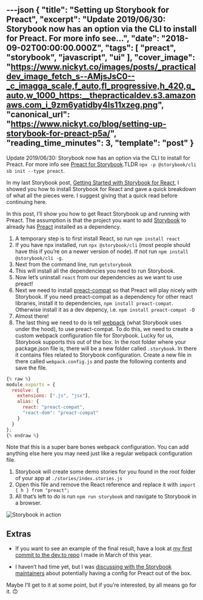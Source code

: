 ---json
{
  "title": "Setting up Storybook for Preact",
  "excerpt": "Update 2019/06/30: Storybook now has an option via the CLI to install for Preact. For more info see...",
  "date": "2018-09-02T00:00:00.000Z",
  "tags": [
    "preact",
    "storybook",
    "javascript",
    "ui"
  ],
  "cover_image": "https://www.nickyt.co/images/posts/_practicaldev_image_fetch_s--AMjsJsC0--_c_imagga_scale,f_auto,fl_progressive,h_420,q_auto,w_1000_https:__thepracticaldev.s3.amazonaws.com_i_9zm6yatidby4ls11xzeg.png",
  "canonical_url": "https://www.nickyt.co/blog/setting-up-storybook-for-preact-p5a/",
  "reading_time_minutes": 3,
  "template": "post"
}
---

Update 2019/06/30: Storybook now has an option via the CLI to install for Preact. For more info see [Preact for Storybook](https://storybook.js.org/docs/guides/guide-preact).TLDR `npx -p @storybook/cli sb init --type preact`.

In my last Storybook post, [Getting Started with Storybook for React](https://dev.to/nickytonline/getting-started-with-react-storybook-9jh), I showed you how to install Storybook for React and gave a quick breakdown of what all the pieces were. I suggest giving that a quick read before continuing here.

In this post, I’ll show you how to get React Storybook up and running with Preact. The assumption is that the project you want to add [Storybook](https://storybook.js.org) to already has [Preact](https://github.com/developit/preact) installed as a dependency.

1. A temporary step is to first install React, so run `npm install react`
2. If you have npx installed, run `npx @storybook/cli` (most people should have this if you’re on a newer version of node). If not run `npm install @storybook/cli -g`.
3. Next from the command line, run `getstorybook`
4. This will install all the dependencies you need to run Storybook.
5. Now let’s uninstall `react` from our dependencies as we want to use preact!
6. Next we need to install [preact-compat](https://github.com/developit/preact-compat) so that Preact will play nicely with Storybook. If you need preact-compat as a dependency for other react libraries, install it to dependencies, `npm install preact-compat`. Otherwise install it as a dev depency, i.e. `npm install preact-compat -D`
7. Almost there!
8. The last thing we need to do is tell [webpack](https://webpack.js.org) (what Storybook uses under the hood), to use preact-compat. To do this, we need to create a custom webpack configuration file for Storybook. Lucky for us, Storybook supports this out of the box. In the root folder where your package.json file is, there will be a new folder called `.storybook`. In there it contains files related to Storybook configuration. Create a new file in there called `webpack.config.js` and paste the following contents and save the file.

```javascript
{% raw %}
module.exports = {
  resolve: {
    extensions: [".js", "jsx"],
    alias: {
      react: "preact-compat",
      "react-dom": "preact-compat"
    }
  }
};
{% endraw %}
```

Note that this is a super bare bones webpack configuration. You can add anything else here you may need just like a regular webpack configuration file.

1. Storybook will create some demo stories for you found in the root folder of your app at `./stories/index.stories.js`
2. Open this file and remove the React reference and replace it with `import { h } from "preact";`
3. All that’s left to do is run `npm run storybook` and navigate to Storybook in a browser.

![Storybook in action](https://www.nickyt.co/images/posts/_uploads_articles_wfth0zitsjm9fv9g5vlu.gif)
 
## Extras

- If you want to see an example of the final result, have a look at [my first commit to the dev.to repo](https://github.com/thepracticaldev/dev.to/commit/6a8df8c8ddec739280325c0000d6d32593f70ed0) I made in March of this year.

- I haven’t had time yet, but I was [discussing with the Storybook maintainers](https://dev.to/norbertdelangen/comment/4ccd) about potentially having a config for Preact out of the box.

Maybe I’ll get to it at some point, but if you’re interested, by all means go for it. 🙃
